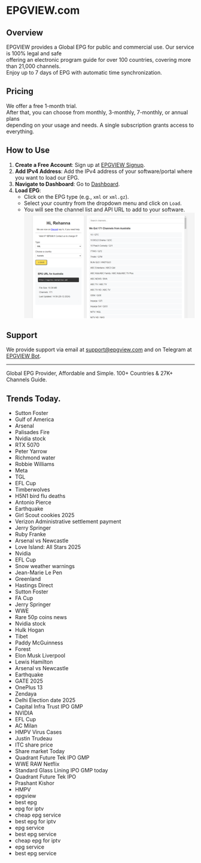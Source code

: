 # EPGVIEW.com



## Overview
EPGVIEW provides a Global EPG for public and commercial use. Our service is 100% legal and safe\
offering an electronic program guide for over 100 countries, covering more than 21,000 channels.\
Enjoy up to 7 days of EPG with automatic time synchronization.

## Pricing
We offer a free 1-month trial. \
After that, you can choose from monthly, 3-monthly, 7-monthly, or annual plans \
depending on your usage and needs. A single subscription grants access to everything.

## How to Use
1. **Create a Free Account**: Sign up at [EPGVIEW Signup](https://epgview.com/signup.php).
2. **Add IPv4 Address**: Add the IPv4 address of your software/portal where you want to load our EPG.
3. **Navigate to Dashboard**: Go to [Dashboard](https://epgview.com/dashboard.php).
4. **Load EPG**:
   - Click on the EPG type (e.g., `xml` or `xml.gz`).
   - Select your country from the dropdown menu and click on `Load`.
   - You will see the channel list and API URL to add to your software.
![EPGVIEW](img/dashboard.png)
## Support
We provide support via email at [support@epgview.com](mailto:support@epgview.com) and on Telegram at [EPGVIEW Bot](https://t.me/epgview_bot).

---

Global EPG Provider, Affordable and Simple. 100+ Countries & 27K+ Channels Guide.

## Trends Today.

- Sutton Foster
- Gulf of America
- Arsenal
- Palisades Fire
- Nvidia stock
- RTX 5070
- Peter Yarrow
- Richmond water
- Robbie Williams
- Meta
- TGL
- EFL Cup
- Timberwolves
- H5N1 bird flu deaths
- Antonio Pierce
- Earthquake
- Girl Scout cookies 2025
- Verizon Administrative settlement payment
- Jerry Springer
- Ruby Franke
- Arsenal vs Newcastle
- Love Island: All Stars 2025
- Nvidia
- EFL Cup
- Snow weather warnings
- Jean-Marie Le Pen
- Greenland
- Hastings Direct
- Sutton Foster
- FA Cup
- Jerry Springer
- WWE
- Rare 50p coins news
- Nvidia stock
- Hulk Hogan
- Tibet
- Paddy McGuinness
- Forest
- Elon Musk Liverpool
- Lewis Hamilton
- Arsenal vs Newcastle
- Earthquake
- GATE 2025
- OnePlus 13
- Zendaya
- Delhi Election date 2025
- Capital Infra Trust IPO GMP
- NVIDIA
- EFL Cup
- AC Milan
- HMPV Virus Cases
- Justin Trudeau
- ITC share price
- Share market Today
- Quadrant Future Tek IPO GMP
- WWE RAW Netflix
- Standard Glass Lining IPO GMP today
- Quadrant Future Tek IPO
- Prashant Kishor
- HMPV
- epgview
- best epg
- epg for iptv
- cheap epg service
- best epg for iptv
- epg service
- best epg service
- cheap epg for iptv
- epg service
- best epg service
